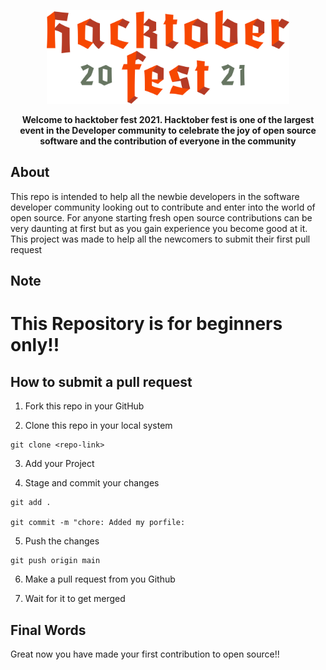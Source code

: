 <a href="#">
<p align="center">
<img height=150 src="https://raw.githubusercontent.com/OtakuStan/Hactober-fest-2021/main/public/images/hacktoberfest-logo.png"/>
</p>
</a>

<p align="center">
  <strong>Welcome to hacktober fest 2021. Hacktober fest is one of the largest event in the Developer community to celebrate the joy of open source software and the contribution of everyone in the community</strong>
</p>

## About
This repo is intended to help all the newbie developers in the software developer community looking out to contribute and enter into the world of open source. For anyone starting fresh open source contributions can be very daunting at first but as you gain experience you become good at it. This project was made to help all the newcomers to submit their first pull request

## Note
<h1>This Repository is for beginners only!! </h1>

## How to submit a pull request
1. Fork this repo in your GitHub

2. Clone this repo in your local system

```
git clone <repo-link>
```

3. Add your Project


4. Stage and commit your changes
```
git add .

git commit -m "chore: Added my porfile:
```

5. Push the changes 

```
git push origin main
```

6. Make a pull request from you Github 

7. Wait for it to get merged

## Final Words
Great now you have made your first contribution to open source!! 
